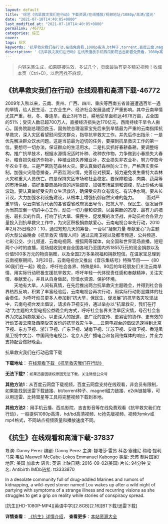```yaml
---
layout: default
title: '综艺《抗旱救灾我们在行动》下载资源/在线播放/视频地址/1080p/高清/蓝光'
date: "2021-07-10T14:40:05+0800"
last_modified_at: "2021-07-10T14:40:05+0800"
permalink: /46772/
categories: 综艺
cover:
tags: 综艺
keywords: '抗旱救灾我们在行动,在线免费看,1080p高清,bt种子,torrent,百度云盘,magnet,磁力链,迅雷下载资源'
description: '《抗旱救灾我们在行动》在线云播放手机西瓜影院吉吉影音免费看，1080p高清bd/hd未删减完整版和tc抢先枪版，mkv/mp4格式，附带bt/torrent种子、magnet/磁力链、百度云盘、网盘资源迅雷下载链接'
---
```


>内容采集生成，如果链接失效，多试几个，页面最后有更多精彩视频！收藏本页（Ctrl+D)，以后再找不麻烦。


## 《抗旱救灾我们在行动》在线观看和高清下载-46772

2009年入秋以来，云南、贵州、广西、四川、重庆等西南五省普遍遭遇百年一遇的旱情，给人民生活、工农业生产、经济社会发展造成了严重影响。其中云南旱情尤其严重，秋、冬、春连旱，截止3月15日，耕地受旱面积达4678万亩，占全国的51%；受灾人数已超700万人，直接经济损失达170亿元。西南持续干旱令人揪心。国务院副总理回良玉、国务院总理温家宝先后来到旱情最为严重的云南指挥抗旱救灾，深入灾区看望慰问受灾群众，指导抗旱救灾工作。并先后作出指示：一是优先解决群众饮水问题。这是当前最为迫切的任务，要摆到抗旱救灾工作的第一位。要想尽一切办法，保证群众的生活用水。二是扎实抓好春耕备耕。要调整结构，推广抗旱技术，根据水源情况适时补种、改种农作物，力争做到小春损失大春补，粮食损失经济作物补，种植业损失养殖业补，农业损失非农业补，努力夺取今年农业丰收。三是严密防范森林火灾。要认真做好森林防火工作，严格落实责任制，加强火灾隐患排查，严密监测火情，完善应对预案，努力避免发生重特大森林火灾和重大人员伤亡。四是保持灾区市场和社会稳定。要保障粮油、肉类、蔬菜等的市场供给，搞好重要商品物资的运输调度，加强市场监测和调控，防止价格大幅波动。要认真做好受灾群众生活救济，确保受灾群众有饭吃、有洁净水喝。要从长计议，大力加强水利设施建设，从根本上增强抗御自然灾难的能力。 　　面对严重旱情，以云南省为代表的各省委省政府发出号令，把抗大旱、保民生、促发展作为当前压倒一切的中心工作，动员一切力量和资源，以最果断的态度、最有力的措施、最扎实的作风，打响了抗大旱、保民生、促发展的攻坚战，并动员社会各界力量投入到抗旱救灾工作中，为灾区积极捐款献爱心。云南电视台率先行动，2010年2月25日晚20：10，通过短短几天的筹备，一台以“凝聚力量 奉献爱心”为主题的大型公益晚会《抗旱救灾 情暖人间》通过云南卫视以及都市频道、公共频道、七彩公交、少儿频道、云南电视网、搜狐网等媒体，向全国和世界现场直播，短短两个小时的直播，现场就收到来自全国各地乃至国内外1855万元的现金捐款以及价值500多万元的物资捐赠，以及全国2万多条祝福和捐款短信。在温家宝总理到云南视察期间，3月20日，云南电视台又推出《音乐集结号》特殊节目&mdash;—《80　90我们在一起》晚会，呼吁社会各界、特殊是80、90后的年轻朋友们关注云南旱情、用实际行动积极支援抗旱救灾，呼吁年轻一代体现责任感和奉献精神，关注灾情、奉献爱心，并且从自身做起，珍惜水资源、保护环境。<br />　　天地有大旱，人间有真情，在先后推出两台抗旱救灾主题晚会，并得到社会各界热烈反响，积累了丰富经验后，云南电视台再次行动，用实际行动彰显媒体的社会责任。为呼吁动员更多人参加到“抗大旱，保民生，促发展&rdquo;的抗旱救灾攻坚战中，云南电视台发出倡议，请求各卫视支持，通过举办以&ldquo;抗旱救灾，我们在行动”为主题的大型电视公益晚会的方式，呼吁社会各界关注旱区灾情，号召社会各界为灾区捐款献爱心，以更深入的报道、更广泛的宣传、更紧密的协作、更有效的行动支援云南及西南受灾省份的抗旱救灾斗争&hellip;…云南电视台的倡议迅速得到北京卫视、东方卫视、浙江卫视、广东卫视、湖南卫视、江苏卫视、安徽卫视、香港凤凰卫视中文台、中国网络电视台、北京人民广播电台和各网络媒体的响应，并全力支持配合做好晚会。


抗旱救灾我们在行动迅雷下载

**下载地址**： [在线观看下载 《抗旱救灾我们在行动》](https://www.993dy.com//vod-detail-id-3068.html) 


**无法下载?**：`如果迅雷因版权原因无法下载，关注微信公众号 `

**其他方法1**：从百度云网盘下载视频，百度云网盘支持在线观看，非会员有限制，如果能找到迅雷下载链接、bt/torrent种子、magnet磁力链接、e2dk链接等，可以用迅雷、比特彗星等工具将完整视频下载到本地。

**其他方法2**：用手机云播、西瓜影院、吉吉影音等在线免费观看《抗旱救灾我们在行动》，一般提供1080p高清、hd/bd高清视频、tc抢先版视频，视频为mkv或mp4格式，不同站点视频质量和播放速度不同。


## 《抗生》在线观看和高清下载-37837

导演: Danny Perez 编剧: Danny Perez 主演: 娜塔莎·雷昂 科洛·塞维尼 梅格·提利 马克·韦伯 Maxwell McCabe-Lokos Emmanuel Kabongo 类型: 恐怖 制片国家/地区: 美国 加拿大 语言: 英语 上映日期: 2016-09-02(美国) 片长: 94分钟 又名: Antibirth IMDb链接: tt3333870

In a desolate community full of drug-addled Marines and rumors of kidnapping, a wild-eyed stoner named Lou wakes up after a wild night of partying with symptoms of a strange illness and recurring visions as she struggles to get a grip on reality while stories of conspiracy spread.


[抗生][HD-1080P-MP4][英语中字][2.8GB][2.16][BT下载/迅雷下载]

**详情查看**： [《抗生》详情介绍](/movie/37837/)， **查看更多**：[本站资源大全](/movie/t/all/)

